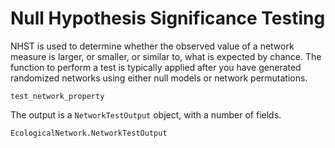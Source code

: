 # Null Hypothesis Significance Testing

NHST is used to determine whether the observed value of a network measure is
larger, or smaller, or similar to, what is expected by chance. The function to
perform a test is typically applied after you have generated randomized networks
using either null models or network permutations.

~~~@docs
test_network_property
~~~

The output is a `NetworkTestOutput` object, with a number of fields.

~~~@docs
EcologicalNetwork.NetworkTestOutput
~~~
